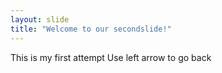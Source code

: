 ```yaml
---
layout: slide
title: "Welcome to our secondslide!"
---
```

This is my first attempt
Use left arrow to go back
